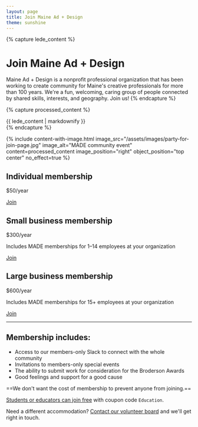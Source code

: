 ```yaml
---
layout: page
title: Join Maine Ad + Design
theme: sunshine
---
```


{% capture lede_content %}
# Join Maine Ad + Design

Maine Ad + Design is a nonprofit professional organization that has been working to create community for Maine's creative professionals for more than 100 years. We're a fun, welcoming, caring group of people connected by shared skills, interests, and geography. Join us!
{% endcapture %}


{% capture processed_content %}
<div class="lede">
{{ lede_content | markdownify }}
</div>
{% endcapture %}

{% include content-with-image.html 
   image_src="/assets/images/party-for-join-page.jpg" 
   image_alt="MADE community event" 
   content=processed_content
   image_position="right"
   object_position="top center"
   no_effect=true %}

<div class="membership-tiers">
<div class="tier" markdown="1">
<div>
<h2>Individual membership</h2>
<p class="price">$50/year</p>
</div>
<a href="https://made.memberful.com/checkout?plan=109068" class="cta">Join</a>
</div>

<div class="tier" markdown="1">
<div>
<h2>Small business membership</h2>
<p class="price">$300/year</p>
<p>Includes MADE memberships for <nobr>1–14</nobr> employees at your organization</p>
</div>
<a href="https://made.memberful.com/checkout?plan=109069" class="cta">Join</a>
</div>

<div class="tier" markdown="1">
<div>
<h2>Large business membership</h2>
<p class="price">$600/year</p>
<p>Includes MADE memberships for 15+ employees at your organization</p>
</div>
<a href="https://made.memberful.com/checkout?plan=109070" class="cta">Join</a>
</div>
</div>

---

## Membership includes:

- Access to our members-only Slack to connect with the whole community
- Invitations to members-only special events
- The ability to submit work for consideration for the Broderson Awards
- Good feelings and support for a good cause

<div class="panel panel-seadogs" markdown="1">
==We don't want the cost of membership to prevent anyone from joining.==

[Students or educators can join free](https://made.memberful.com/checkout?plan=109068&coupon=Education) with coupon code `Education`.

Need a different accommodation? [Contact our volunteer board](mailto:board@maineaddesign.com) and we'll get right in touch.
</div>